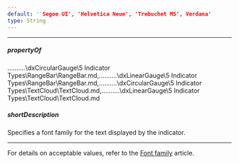 ```yaml
---
default: ''Segoe UI', 'Helvetica Neue', 'Trebuchet MS', Verdana'
type: String
---
```

---
##### propertyOf
..\..\..\..\..\dxCircularGauge\5 Indicator Types\RangeBar\RangeBar.md,..\..\..\..\..\dxLinearGauge\5 Indicator Types\RangeBar\RangeBar.md,..\..\..\..\..\dxCircularGauge\5 Indicator Types\TextCloud\TextCloud.md,..\..\..\..\..\dxLinearGauge\5 Indicator Types\TextCloud\TextCloud.md

##### shortDescription
Specifies a font family for the text displayed by the indicator.

---
For details on acceptable values, refer to the [Font family](https://www.w3.org/TR/CSS21/fonts.html#propdef-font-family) article.